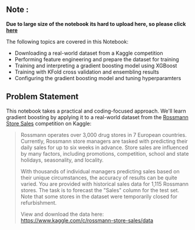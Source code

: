 ## Note :
__Due to large size of the notebook its hard to upload here, so please click [here](https://www.kaggle.com/swapnilnarwade/covid-19-student-s-survey)__

The following topics are covered in this Notebook:

- Downloading a real-world dataset from a Kaggle competition
- Performing feature engineering and prepare the dataset for training
- Training and interpreting a gradient boosting model using XGBoost
- Training with KFold cross validation and ensembling results
- Configuring the gradient boosting model and tuning hyperparamters

## Problem Statement

This notebook takes a practical and coding-focused approach. We'll learn gradient boosting by applying it to a real-world dataset from the [Rossmann Store Sales](https://www.kaggle.com/c/rossmann-store-sales) competition on Kaggle:

> Rossmann operates over 3,000 drug stores in 7 European countries. Currently, Rossmann store managers are tasked with predicting their daily sales for up to six weeks in advance. Store sales are influenced by many factors, including promotions, competition, school and state holidays, seasonality, and locality. 
>
>
> With thousands of individual managers predicting sales based on their unique circumstances, the accuracy of results can be quite varied. You are provided with historical sales data for 1,115 Rossmann stores. The task is to forecast the "Sales" column for the test set. Note that some stores in the dataset were temporarily closed for refurbishment.
>
> View and download the data here: https://www.kaggle.com/c/rossmann-store-sales/data
